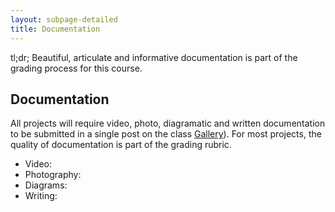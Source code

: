 ```yaml
---
layout: subpage-detailed
title: Documentation
---
```


<p class="message">
	tl;dr; Beautiful, articulate and informative documentation is part of the grading process for this course. 
</p>

## Documentation

All projects will require video, photo, diagramatic and written documentation to be submitted in a single post on the class [Gallery]({{site.gallery}})). For most projects, the quality of documentation is part of the grading rubric. 

- Video: 
- Photography:
- Diagrams:
- Writing: 

